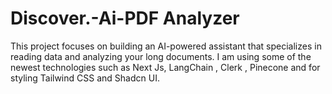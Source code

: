 # Discover.-Ai-PDF Analyzer
 This project focuses on building an AI-powered assistant that specializes in reading data and analyzing your long documents. I am using some of the newest technologies such as Next Js, LangChain , Clerk , Pinecone and for styling Tailwind CSS and Shadcn UI.
